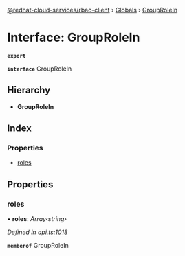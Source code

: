 [@redhat-cloud-services/rbac-client](../README.md) › [Globals](../globals.md) › [GroupRoleIn](grouprolein.md)

# Interface: GroupRoleIn

**`export`** 

**`interface`** GroupRoleIn

## Hierarchy

* **GroupRoleIn**

## Index

### Properties

* [roles](grouprolein.md#roles)

## Properties

###  roles

• **roles**: *Array‹string›*

*Defined in [api.ts:1018](https://github.com/RedHatInsights/javascript-clients.gi/blob/master/packages/rbac/api.ts#L1018)*

**`memberof`** GroupRoleIn
